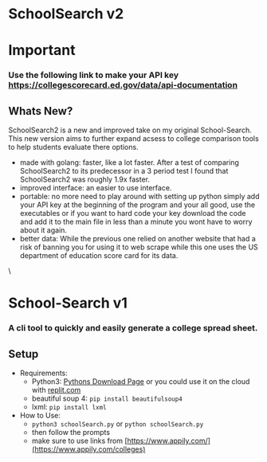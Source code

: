 # SchoolSearch v2

# Important

### Use the following link to make your API key https://collegescorecard.ed.gov/data/api-documentation

## Whats New?
SchoolSearch2 is a new and improved take on my original School-Search. This new version aims to further expand acsess to college comparison tools to help students evaluate there options.
- made with golang: faster, like a lot faster. After a test of comparing SchoolSearch2 to its predecessor in a 3 period test I found that SchoolSearch2 was roughly 1.9x faster.
- improved interface: an easier to use interface.
- portable: no more need to play around with setting up python simply add your API key at the beginning  of the program and your all good, use the executables or if you want to hard code your key download the code and add it to the main file in less than a minute you wont have to worry about it again.
- better data: While the previous one relied on another website that had a risk of banning you for using it to web scrape while this one uses the US department of education score card for its data.

\

# School-Search v1
### A cli tool to quickly and easily generate a college spread sheet.

## Setup

- Requirements:
  - Python3: [Pythons Download Page](https://www.python.org/downloads/) or you could use it on the cloud with [replit.com](https://replit.com)
  - beautiful soup 4: `pip install beautifulsoup4`
  - lxml: `pip install lxml`
- How to Use:
    - `python3 schoolSearch.py` or `python schoolSearch.py`
    - then follow the prompts
    - make sure to use links from [https://www.appily.com/](https://www.appily.com/colleges)
